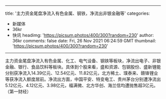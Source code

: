
---
title: '主力资金尾盘净流入有色金属、钢铁，净流出非银金融等'
categories: 
 - 新媒体
 - 36kr
 - 快讯
headimg: 'https://picsum.photos/400/300?random=230'
author: 36kr
comments: false
date: Fri, 26 Nov 2021 06:24:59 GMT
thumbnail: 'https://picsum.photos/400/300?random=230'
---

<div>   
主力资金尾盘净流入有色金属、化工、电气设备、钢铁等板块，净流出电子、非银金融、银行、食品饮料等板块。具体到个股来看，盛和资源、包钢股份、盛新锂能分别获净流入14.39亿元、12.54亿元、11.82亿元，北方稀土、璞泰来、赣锋锂业等获净流入额度居前。净流出方面，中国平安、特变电工、贵州茅台分别遭净流出5.12亿元、4.12亿元、3.98亿元，福满微、北方华创、海兰信均遭抛售超3亿元。（第一财经）  
</div>
            